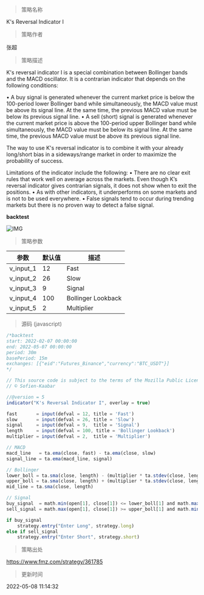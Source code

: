 
> 策略名称

K's Reversal Indicator I

> 策略作者

张超

> 策略描述

K's reversal indicator I is a special combination between Bollinger bands and the MACD oscillator. It is a contrarian indicator that depends on the following conditions:

• A buy signal is generated whenever the current market price is below the 100-period lower Bollinger band while simultaneously, the MACD value must be above its signal line. At the same time, the previous MACD value must be below its previous signal line.
• A sell (short) signal is generated whenever the current market price is above the 100-period upper Bollinger band while simultaneously, the MACD value must be below its signal line. At the same time, the previous MACD value must be above its previous signal line.

The way to use K's reversal indicator is to combine it with your already long/short bias in a sideways/range market in order to maximize the probability of success.

Limitations of the indicator include the following:
• There are no clear exit rules that work well on average across the markets. Even though K’s reversal indicator gives contrarian signals, it does not show when to exit the positions.
• As with other indicators, it underperforms on some markets and is not to be used everywhere.
• False signals tend to occur during trending markets but there is no proven way to detect a false signal.

**backtest**


 ![IMG](https://www.fmz.com/upload/asset/14fa3cc24d4b26b9884.png) 

> 策略参数



|参数|默认值|描述|
|----|----|----|
|v_input_1|12|Fast|
|v_input_2|26|Slow|
|v_input_3|9|Signal|
|v_input_4|100|Bollinger Lookback|
|v_input_5|2|Multiplier|


> 源码 (javascript)

``` javascript
/*backtest
start: 2022-02-07 00:00:00
end: 2022-05-07 00:00:00
period: 30m
basePeriod: 15m
exchanges: [{"eid":"Futures_Binance","currency":"BTC_USDT"}]
*/

// This source code is subject to the terms of the Mozilla Public License 2.0 at https://mozilla.org/MPL/2.0/
// © Sofien-Kaabar

//@version = 5
indicator("K's Reversal Indicator I", overlay = true)

fast       = input(defval = 12, title = 'Fast')
slow       = input(defval = 26, title = 'Slow')
signal     = input(defval = 9,  title = 'Signal')
length     = input(defval = 100, title = 'Bollinger Lookback')
multiplier = input(defval = 2,  title = 'Multiplier')

// MACD
macd_line   = ta.ema(close, fast) - ta.ema(close, slow)
signal_line = ta.ema(macd_line, signal)

// Bollinger
lower_boll = ta.sma(close, length) - (multiplier * ta.stdev(close, length))
upper_boll = ta.sma(close, length) + (multiplier * ta.stdev(close, length))
mid_line = ta.sma(close, length)

// Signal
buy_signal  = math.min(open[1], close[1]) <= lower_boll[1] and math.max(open[1], close[1]) <= mid_line and macd_line[1] > signal_line[1] and macd_line[2] < signal_line[2]
sell_signal = math.max(open[1], close[1]) >= upper_boll[1] and math.min(open[1], close[1]) >= mid_line and macd_line[1] < signal_line[1] and macd_line[2] > signal_line[2]

if buy_signal
    strategy.entry("Enter Long", strategy.long)
else if sell_signal
    strategy.entry("Enter Short", strategy.short)
```

> 策略出处

https://www.fmz.com/strategy/361785

> 更新时间

2022-05-08 11:14:32
